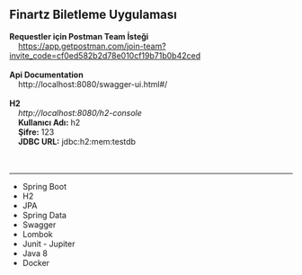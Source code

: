 ## Finartz Biletleme Uygulaması

**Requestler için Postman Team İsteği**<br>
&nbsp;&nbsp;&nbsp;&nbsp;https://app.getpostman.com/join-team?invite_code=cf0ed582b2d78e010cf19b71b0b42ced
<br>
<br>
**Api Documentation**<br>
&nbsp;&nbsp;&nbsp;&nbsp;http://localhost:8080/swagger-ui.html#/
<br>
<br>
**H2**<br>
&nbsp;&nbsp;&nbsp;&nbsp;*http://localhost:8080/h2-console*<br>
&nbsp;&nbsp;&nbsp;&nbsp;**Kullanıcı Adı:** h2<br>
&nbsp;&nbsp;&nbsp;&nbsp;**Şifre:** 123<br>
&nbsp;&nbsp;&nbsp;&nbsp;**JDBC URL:** jdbc:h2:mem:testdb<br>
<br><br>


---
* Spring Boot
* H2
* JPA
* Spring Data
* Swagger
* Lombok
* Junit - Jupiter
* Java 8
* Docker


    

